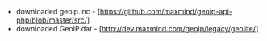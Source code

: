 - downloaded geoip.inc - [https://github.com/maxmind/geoip-api-php/blob/master/src/]
- downloaded GeoIP.dat - [http://dev.maxmind.com/geoip/legacy/geolite/]
